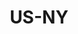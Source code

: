 ---
published:  false
post_id:    2019-US-NY
title:      US-NY
date_start: 2019-09-07
date_end:   2019-09-07
cover_idx:  0
cover_meta: Chromat SS20
images:
  - ext:    00.jpg
    width:  2400
    height: 3000
    meta:   Chromat SS20
tags:
  - U.S.
---